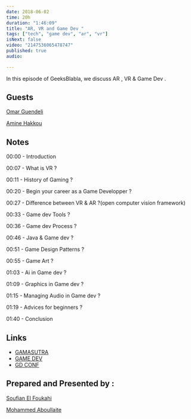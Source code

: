 ```yaml
---
date: 2018-06-02
time: 20h
duration: "1:46:09"
title: "AR, VR and Game Dev "
tags: ["tech", "game dev", "ar", "vr"]
isNext: false
video: "2147536065478747"
published: true
audio:

---
```


In this episode of GeeksBlabla, we discuss AR  , VR & Game Dev .



## Guests

[Omar Guendeli](https://guendeliomar.com)

[Amine Hakkou](https://www.hakkou.me/)

## Notes

00:00 - Introduction

00:07 - What is VR ?

00:11 - History of Gaming ?

00:20 - Begin your career as a Game Developper ?

00:27 - Difference between VR & AR ?(open computer vision framework)

00:33 - Game dev Tools ?

00:36 - Game dev Process ?

00:46 - Java & Game dev ?

00:51 - Game Design Patterns ?

00:55 - Game Art ?

01:03 - Ai in Game dev ?

01:09 - Graphics in Game dev ?

01:15 - Managing Audio in Game dev ?

01:19 - Advices for beginners ?

01:40 - Conclusion

## Links

- [GAMASUTRA](https://www.gamasutra.com/)
- [GAME DEV](https://gamedev.net/)
- [GD CONF](https://gdconf.com/)

## Prepared and Presented by :

[Soufian El Foukahi](https://twitter.com/souffanda/)

[Mohammed Aboullaite](http://aboullaite.me/)



